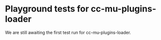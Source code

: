 # Playground tests for cc-mu-plugins-loader
We are still awaiting the first test run for cc-mu-plugins-loader.
